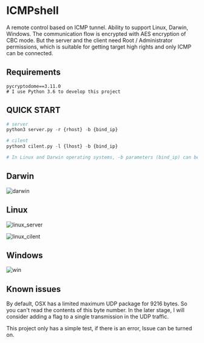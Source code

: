 # ICMPshell
A remote control based on ICMP tunnel. Ability to support Linux, Darwin, Windows. The communication flow is encrypted with AES encryption of CBC mode. But the server and the client need Root / Administrator permissions, which is suitable for getting target high rights and only ICMP can be connected.



## Requirements

```
pycryptodome==3.11.0
# I use Python 3.6 to develop this project
```



## QUICK START

````python
# server
python3 server.py -r {rhost} -b {bind_ip}

# cilent
python3 cilent.py -l {lhost} -b {bind_ip}

# In Linux and Darwin operating systems, -b parameters (bind_ip) can be specified as 0.0.0.0, Windows needs to judge which network interface card
````



## Darwin

![darwin](/Users/17man/Documents/GitHub/ICMPshell/img/darwin.jpg)



## Linux

![linux_server](/Users/17man/Documents/GitHub/ICMPshell/img/linux_server.jpg)



![linux_cilent](/Users/17man/Documents/GitHub/ICMPshell/img/linux_cilent.jpg)



## Windows

![win](/Users/17man/Documents/GitHub/ICMPshell/img/win.jpg)



## Known issues

By default, OSX has a limited maximum UDP package for 9216 bytes. So you can't read the contents of this byte number. In the later stage, I will consider adding a flag to a single transmission in the UDP traffic.

This project only has a simple test, if there is an error, Issue can be turned on.
